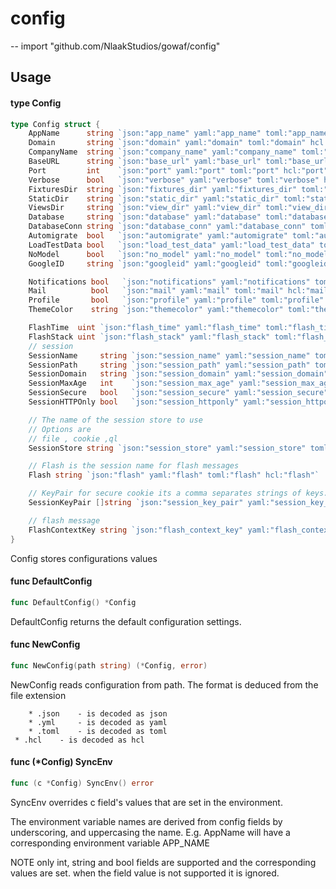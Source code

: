 # config
--
    import "github.com/NlaakStudios/gowaf/config"


## Usage

#### type Config

```go
type Config struct {
	AppName      string `json:"app_name" yaml:"app_name" toml:"app_name" hcl:"app_name"`
	Domain       string `json:"domain" yaml:"domain" toml:"domain" hcl:"domain"`
	CompanyName  string `json:"company_name" yaml:"company_name" toml:"company_name" hcl:"company_name"`
	BaseURL      string `json:"base_url" yaml:"base_url" toml:"base_url" hcl:"base_url"`
	Port         int    `json:"port" yaml:"port" toml:"port" hcl:"port"`
	Verbose      bool   `json:"verbose" yaml:"verbose" toml:"verbose" hcl:"verbose"`
	FixturesDir  string `json:"fixtures_dir" yaml:"fixtures_dir" toml:"fixtures_dir" hcl:"fixtures_dir"`
	StaticDir    string `json:"static_dir" yaml:"static_dir" toml:"static_dir" hcl:"static_dir"`
	ViewsDir     string `json:"view_dir" yaml:"view_dir" toml:"view_dir" hcl:"view_dir"`
	Database     string `json:"database" yaml:"database" toml:"database" hcl:"database"`
	DatabaseConn string `json:"database_conn" yaml:"database_conn" toml:"database_conn" hcl:"database_conn"`
	Automigrate  bool   `json:"automigrate" yaml:"automigrate" toml:"automigrate" hcl:"automigrate"`
	LoadTestData bool   `json:"load_test_data" yaml:"load_test_data" toml:"load_test_data" hcl:"load_test_data"`
	NoModel      bool   `json:"no_model" yaml:"no_model" toml:"no_model" hcl:"no_model"`
	GoogleID     string `json:"googleid" yaml:"googleid" toml:"googleid" hcl:"googleid"`

	Notifications bool   `json:"notifications" yaml:"notifications" toml:"notifications" hcl:"notifications"`
	Mail          bool   `json:"mail" yaml:"mail" toml:"mail" hcl:"mail"`
	Profile       bool   `json:"profile" yaml:"profile" toml:"profile" hcl:"profile"`
	ThemeColor    string `json:"themecolor" yaml:"themecolor" toml:"themecolor" hcl:"themecolor"`

	FlashTime  uint `json:"flash_time" yaml:"flash_time" toml:"flash_time" hcl:"flash_time"`
	FlashStack uint `json:"flash_stack" yaml:"flash_stack" toml:"flash_stack" hcl:"flash_stack"`
	// session
	SessionName     string `json:"session_name" yaml:"session_name" toml:"session_name" hcl:"session_name"`
	SessionPath     string `json:"session_path" yaml:"session_path" toml:"session_path" hcl:"session_path"`
	SessionDomain   string `json:"session_domain" yaml:"session_domain" toml:"session_domain" hcl:"session_domain"`
	SessionMaxAge   int    `json:"session_max_age" yaml:"session_max_age" toml:"session_max_age" hcl:"session_max_age"`
	SessionSecure   bool   `json:"session_secure" yaml:"session_secure" toml:"session_secure" hcl:"session_secure"`
	SessionHTTPOnly bool   `json:"session_httponly" yaml:"session_httponly" toml:"session_httponly" hcl:"session_httponly"`

	// The name of the session store to use
	// Options are
	// file , cookie ,ql
	SessionStore string `json:"session_store" yaml:"session_store" toml:"session_store" hcl:"session_store"`

	// Flash is the session name for flash messages
	Flash string `json:"flash" yaml:"flash" toml:"flash" hcl:"flash"`

	// KeyPair for secure cookie its a comma separates strings of keys.
	SessionKeyPair []string `json:"session_key_pair" yaml:"session_key_pair" toml:"session_key_pair" hcl:"session_key_pair"`

	// flash message
	FlashContextKey string `json:"flash_context_key" yaml:"flash_context_key" toml:"flash_context_key" hcl:"flash_context_key"`
}
```

Config stores configurations values

#### func  DefaultConfig

```go
func DefaultConfig() *Config
```
DefaultConfig returns the default configuration settings.

#### func  NewConfig

```go
func NewConfig(path string) (*Config, error)
```
NewConfig reads configuration from path. The format is deduced from the file
extension

    	* .json    - is decoded as json
    	* .yml     - is decoded as yaml
    	* .toml    - is decoded as toml
     * .hcl	   - is decoded as hcl

#### func (*Config) SyncEnv

```go
func (c *Config) SyncEnv() error
```
SyncEnv overrides c field's values that are set in the environment.

The environment variable names are derived from config fields by underscoring,
and uppercasing the name. E.g. AppName will have a corresponding environment
variable APP_NAME

NOTE only int, string and bool fields are supported and the corresponding values
are set. when the field value is not supported it is ignored.
